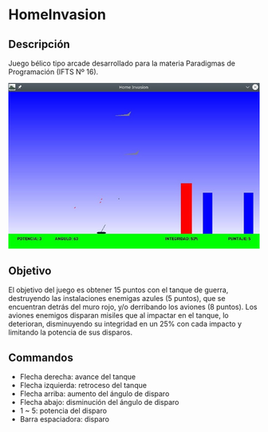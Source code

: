 # HomeInvasion

## Descripción
Juego bélico tipo arcade desarrollado para la materia Paradigmas de Programación (IFTS Nº 16).

![Home Invasion, el juego](images/Home_Invasion_play.jpg)

## Objetivo
El objetivo del juego es obtener 15 puntos con el tanque de guerra, destruyendo las instalaciones enemigas azules (5 puntos), que se encuentran detrás del muro rojo, y/o derribando los aviones (8 puntos).
Los aviones enemigos disparan misiles que al impactar en el tanque, lo deterioran, disminuyendo su integridad en un 25% con cada impacto y limitando la potencia de sus disparos.

## Commandos
- Flecha derecha: avance del tanque
- Flecha izquierda: retroceso del tanque
- Flecha arriba: aumento del ángulo de disparo
- Flecha abajo: disminución del ángulo de disparo
- 1 ~ 5: potencia del disparo
- Barra espaciadora: disparo
